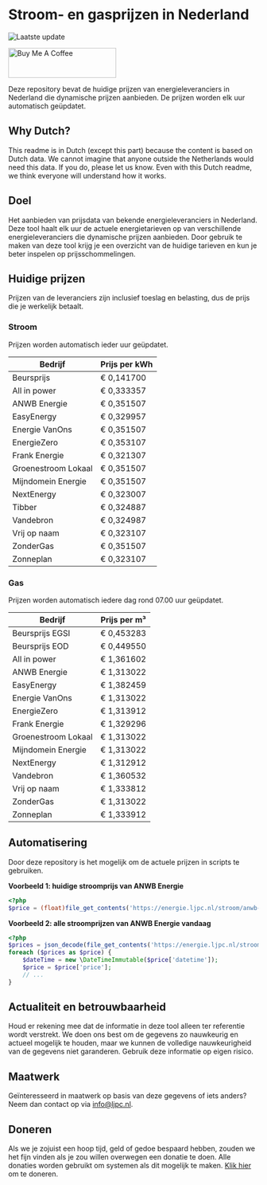 # Stroom- en gasprijzen in Nederland

![Laatste update](https://img.shields.io/badge/laatste%20update-2024--12--06%2019%3A00%20CET-brightgreen)

<a href="https://www.buymeacoffee.com/Lars-" target="_blank"><img src="https://cdn.buymeacoffee.com/buttons/v2/default-orange.png" alt="Buy Me A Coffee" height="60" style="height: 60px !important;width: 217px !important;" ></a>

Deze repository bevat de huidige prijzen van energieleveranciers in Nederland die dynamische prijzen aanbieden. De prijzen worden elk uur automatisch geüpdatet.

## Why Dutch?

This readme is in Dutch (except this part) because the content is based on Dutch data. We cannot imagine that anyone outside the Netherlands would need this data. If you do, please let us know. Even with this Dutch readme, we think
everyone will understand how it works.

## Doel

Het aanbieden van prijsdata van bekende energieleveranciers in Nederland. Deze tool haalt elk uur de actuele energietarieven op van verschillende energieleveranciers die dynamische prijzen aanbieden. Door gebruik te maken van deze tool
krijg je een overzicht van de huidige tarieven en kun je beter inspelen op prijsschommelingen.

## Huidige prijzen

Prijzen van de leveranciers zijn inclusief toeslag en belasting, dus de prijs die je werkelijk betaalt.

### Stroom

Prijzen worden automatisch ieder uur geüpdatet.

 Bedrijf | Prijs per kWh 
---------|---------------
Beursprijs | € 0,141700
All in power | € 0,333357
ANWB Energie | € 0,351507
EasyEnergy | € 0,329957
Energie VanOns | € 0,351507
EnergieZero | € 0,353107
Frank Energie | € 0,321307
Groenestroom Lokaal | € 0,351507
Mijndomein Energie | € 0,351507
NextEnergy | € 0,323007
Tibber | € 0,324887
Vandebron | € 0,324987
Vrij op naam | € 0,323107
ZonderGas | € 0,351507
Zonneplan | € 0,323107


### Gas

Prijzen worden automatisch iedere dag rond 07.00 uur geüpdatet.

 Bedrijf | Prijs per m³ 
---------|--------------
Beursprijs EGSI | € 0,453283
Beursprijs EOD | € 0,449550
All in power | € 1,361602
ANWB Energie | € 1,313022
EasyEnergy | € 1,382459
Energie VanOns | € 1,313022
EnergieZero | € 1,313912
Frank Energie | € 1,329296
Groenestroom Lokaal | € 1,313022
Mijndomein Energie | € 1,313022
NextEnergy | € 1,312912
Vandebron | € 1,360532
Vrij op naam | € 1,333812
ZonderGas | € 1,313022
Zonneplan | € 1,333912


## Automatisering

Door deze repository is het mogelijk om de actuele prijzen in scripts te gebruiken.

**Voorbeeld 1: huidige stroomprijs van ANWB Energie**

```php
<?php
$price = (float)file_get_contents('https://energie.ljpc.nl/stroom/anwb-energie-nu.txt');

```

**Voorbeeld 2: alle stroomprijzen van ANWB Energie vandaag**

```php
<?php
$prices = json_decode(file_get_contents('https://energie.ljpc.nl/stroom/all-in-power-vandaag.json'),true);
foreach ($prices as $price) {
    $dateTime = new \DateTimeImmutable($price['datetime']);
    $price = $price['price'];
    // ...
}
```

## Actualiteit en betrouwbaarheid

Houd er rekening mee dat de informatie in deze tool alleen ter referentie wordt verstrekt. We doen ons best om de gegevens zo nauwkeurig en actueel mogelijk te houden, maar we kunnen de volledige nauwkeurigheid van de gegevens niet
garanderen. Gebruik deze informatie op eigen risico.

## Maatwerk

Geïnteresseerd in maatwerk op basis van deze gegevens of iets anders? Neem dan contact op
via [info@ljpc.nl](mailto:info@ljpc.nl?subject=Energie%20prijzen).

## Doneren

Als we je zojuist een hoop tijd, geld of gedoe bespaard hebben, zouden we het fijn vinden als je zou willen overwegen een
donatie te doen. Alle donaties worden gebruikt om systemen als dit mogelijk te
maken. [Klik hier](https://www.buymeacoffee.com/Lars-) om te doneren.
